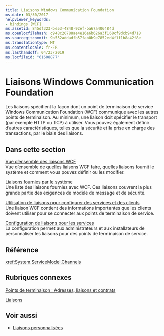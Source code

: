 ```yaml
---
title: Liaisons Windows Communication Foundation
ms.date: 03/30/2017
helpviewer_keywords:
- bindings [WCF]
ms.assetid: 845df323-be53-4848-92ef-ba67a406484d
ms.openlocfilehash: c948c20788ae4e16e6b626a3f168cf9dcb94d718
ms.sourcegitcommit: 9b552addadfb57fab0b9e7852ed4f1f1b8a42f8e
ms.translationtype: MT
ms.contentlocale: fr-FR
ms.lasthandoff: 04/23/2019
ms.locfileid: "61608877"
---
```

# <a name="windows-communication-foundation-bindings"></a>Liaisons Windows Communication Foundation
Les liaisons spécifient la façon dont un point de terminaison de service Windows Communication Foundation (WCF) communique avec les autres points de terminaison. Au minimum, une liaison doit spécifier le transport (par exemple HTTP ou TCP) à utiliser. Vous pouvez également définir d’autres caractéristiques, telles que la sécurité et la prise en charge des transactions, par le biais des liaisons.  
  
## <a name="in-this-section"></a>Dans cette section  
 [Vue d’ensemble des liaisons WCF](../../../docs/framework/wcf/bindings-overview.md)  
 Vue d’ensemble de quelles liaisons WCF faire, quelles liaisons fournit le système et comment vous pouvez définir ou les modifier.  
  
 [Liaisons fournies par le système](../../../docs/framework/wcf/system-provided-bindings.md)  
 Une liste des liaisons fournies avec WCF. Ces liaisons couvrent la plus grande partie des exigences de modèle de message et de sécurité.  
  
 [Utilisation de liaisons pour configurer des services et des clients](../../../docs/framework/wcf/using-bindings-to-configure-services-and-clients.md)  
 Une liaison WCF contient des informations importantes que les clients doivent utiliser pour se connecter aux points de terminaison de service.  
  
 [Configuration de liaisons pour les services](../../../docs/framework/wcf/configuring-bindings-for-wcf-services.md)  
 La configuration permet aux administrateurs et aux installateurs de personnaliser les liaisons pour des points de terminaison de service.  
  
## <a name="reference"></a>Référence  
 <xref:System.ServiceModel.Channels>  
  
## <a name="related-sections"></a>Rubriques connexes  
 [Points de terminaison : Adresses, liaisons et contrats](../../../docs/framework/wcf/feature-details/endpoints-addresses-bindings-and-contracts.md)  
  
 [Liaisons](../../../docs/framework/wcf/feature-details/bindings.md)  
  
## <a name="see-also"></a>Voir aussi

- [Liaisons personnalisées](../../../docs/framework/wcf/extending/custom-bindings.md)
